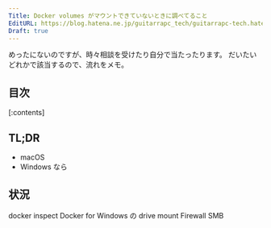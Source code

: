 ```yaml
---
Title: Docker volumes がマウントできていないときに調べてること
EditURL: https://blog.hatena.ne.jp/guitarrapc_tech/guitarrapc-tech.hatenablog.com/atom/entry/26006613498713536
Draft: true
---
```


めったにないのですが、時々相談を受けたり自分で当たったります。
だいたいどれかで該当するので、流れをメモ。

<!-- more -->

## 目次

[:contents]

## TL;DR

* macOS
* Windows なら

## 状況

docker inspect
Docker for Windows の drive mount
Firewall SMB 
